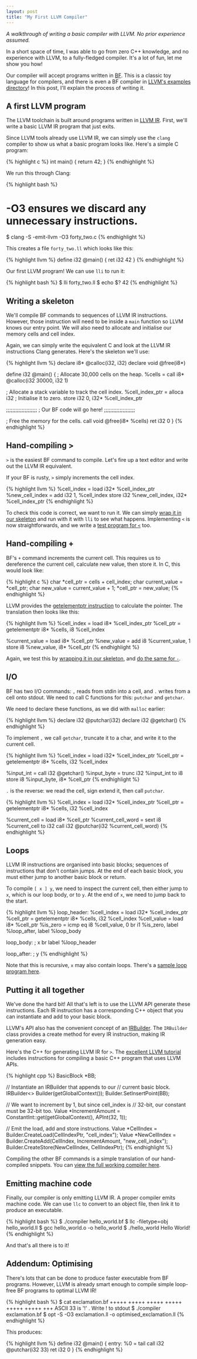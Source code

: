 ```yaml
--- 
layout: post
title: "My First LLVM Compiler"
---
```


_A walkthrough of writing a basic compiler with LLVM. No prior
experience assumed._

In a short space of time, I was able to go from zero C++ knowledge,
and no experience with LLVM, to a fully-fledged compiler. It's a lot
of fun, let me show you how!

Our compiler will accept programs written in
[BF](https://en.wikipedia.org/wiki/Brainfuck). This is a classic toy
language for compilers, and there is even a BF compiler in
[LLVM's examples directory](http://llvm.org/viewvc/llvm-project/llvm/trunk/examples/)! In
this post, I'll explain the process of writing it.

## A first LLVM program

The LLVM toolchain is built around programs written in
[LLVM IR](http://llvm.org/docs/LangRef.html). First, we'll write a
basic LLVM IR program that just exits.

Since LLVM tools already use LLVM IR, we can simply use the
`clang` compiler to show us what a basic program looks like. Here's a
simple C program:

{% highlight c %}
int main() {
    return 42;
}
{% endhighlight %}

We run this through Clang:

{% highlight bash %}
# -O3 ensures we discard any unnecessary instructions.
$ clang -S -emit-llvm -O3 forty_two.c
{% endhighlight %}

This creates a file `forty_two.ll` which looks like this:

{% highlight llvm %}
define i32 @main() {
  ret i32 42
}
{% endhighlight %}

Our first LLVM program! We can use `lli` to run it:

{% highlight bash %}
$ lli forty_two.ll 
$ echo $?
42
{% endhighlight %}


## Writing a skeleton

We'll compile BF commands to sequences of LLVM IR instructions.
However, those instruction will need to be inside a `main` function so
LLVM knows our entry point. We will also need to allocate and
initialise our memory cells and cell index.

Again, we can simply write the equivalent C and look at the LLVM IR
instructions Clang generates. Here's the skeleton we'll use:

{% highlight llvm %}
declare i8* @calloc(i32, i32)
declare void @free(i8*)

define i32 @main() {
  ; Allocate 30,000 cells on the heap.
  %cells = call i8* @calloc(i32 30000, i32 1)

  ; Allocate a stack variable to track the cell index.
  %cell_index_ptr = alloca i32
  ; Initialise it to zero.
  store i32 0, i32* %cell_index_ptr

  ;;;;;;;;;;;;;;;;;;;;
  ; Our BF code will go here!
  ;;;;;;;;;;;;;;;;;;;;

  ; Free the memory for the cells.
  call void @free(i8* %cells)
  ret i32 0
}
{% endhighlight %}

## Hand-compiling &gt;

`>` is the easiest BF command to compile. Let's fire up a text editor
and write out the LLVM IR equivalent.

If your BF is rusty, `>` simply increments the cell index.

{% highlight llvm %}
%cell_index = load i32* %cell_index_ptr
%new_cell_index = add i32 1, %cell_index
store i32 %new_cell_index, i32* %cell_index_ptr
{% endhighlight %}

To check this code is correct, we want to run it. We can simply
[wrap it in our skeleton](https://github.com/Wilfred/Brainfrack/blob/0252dc84791f5461dc8da5a67b755bd48b7cc0b4/llvm/increment_data_pointer.ll)
and run with it with `lli` to see what happens. Implementing `<` is
now straightforwards, and we write a
[test program for `<`](https://github.com/Wilfred/Brainfrack/blob/0252dc84791f5461dc8da5a67b755bd48b7cc0b4/llvm/decrement_data_pointer.ll)
too.

## Hand-compiling +

BF's `+` command increments the current cell. This
requires us to dereference the current cell, calculate new value, then
store it. In C, this would look like:

{% highlight c %}
char *cell_ptr = cells + cell_index;
char current_value = *cell_ptr;
char new_value = current_value + 1;
*cell_ptr = new_value;
{% endhighlight %}

LLVM provides the
[getelementptr instruction](http://llvm.org/docs/LangRef.html#getelementptr-instruction)
to calculate the pointer. The
translation then looks like this:

{% highlight llvm %}
%cell_index = load i8* %cell_index_ptr
%cell_ptr = getelementptr i8* %cells, i8 %cell_index

%current_value = load i8* %cell_ptr
%new_value = add i8 %current_value, 1
store i8 %new_value, i8* %cell_ptr
{% endhighlight %}

Again, we test this by
[wrapping it in our skeleton](https://github.com/Wilfred/Brainfrack/blob/a86c4ee50e35d38e3cb3cb826c1d68de8898ef06/llvm/increment.ll),
and [do the same for `-`](https://github.com/Wilfred/Brainfrack/blob/a86c4ee50e35d38e3cb3cb826c1d68de8898ef06/llvm/decrement.ll).

## I/O

BF has two I/O commands: `,` reads from stdin into a cell, and `.`
writes from a cell onto stdout. We need to call C functions for this: `putchar`
and `getchar`.

We need to declare these functions, as we did with `malloc` earlier:

{% highlight llvm %}
declare i32 @putchar(i32)
declare i32 @getchar()
{% endhighlight %}

To implement `,` we call `getchar`, truncate it to a char, and write it
to the current cell.

{% highlight llvm %}
%cell_index = load i32* %cell_index_ptr
%cell_ptr = getelementptr i8* %cells, i32 %cell_index

%input_int = call i32 @getchar()
%input_byte = trunc i32 %input_int to i8
store i8 %input_byte, i8* %cell_ptr
{% endhighlight %}

`.` is the reverse: we read the cell, sign extend it, then call `putchar`.

{% highlight llvm %}
%cell_index = load i32* %cell_index_ptr
%cell_ptr = getelementptr i8* %cells, i32 %cell_index

%current_cell = load i8* %cell_ptr
%current_cell_word = sext i8 %current_cell to i32
call i32 @putchar(i32 %current_cell_word)
{% endhighlight %}

## Loops

LLVM IR instructions are organised into basic blocks; sequences of
instructions that don't contain jumps. At the end of each basic block,
you must either jump to another basic block or return.

To compile `[ x ] y`, we need to inspect the current cell,
then either jump to `x`, which is our loop body, or to `y`. At the end of `x`,
we need to jump back to the start.

{% highlight llvm %}
loop_header:
  %cell_index = load i32* %cell_index_ptr
  %cell_ptr = getelementptr i8* %cells, i32 %cell_index
  %cell_value = load i8* %cell_ptr
  %is_zero = icmp eq i8 %cell_value, 0
  br i1 %is_zero, label %loop_after, label %loop_body

loop_body:
  ; x
  br label %loop_header

loop_after:
  ; y
{% endhighlight %}

Note that this is recursive, `x` may also contain loops. There's a
[sample loop program here](https://github.com/Wilfred/Brainfrack/blob/5a2f613f9e82bfd57be687aa6a67aca15d3d9861/llvm/loop.ll).

## Putting it all together

We've done the hard bit! All that's left is to use the LLVM API
generate these instructions. Each IR instruction has a corresponding
C++ object that you can instantiate and add to your basic block.

LLVM's API also has the convenient concept of an
[IRBuilder](http://llvm.org/docs/doxygen/html/classllvm_1_1IRBuilder.html).
The `IRBuilder` class provides a create method for every IR instruction, making IR
generation easy.

Here's the C++ for generating LLVM IR for `>`. The
[excellent LLVM tutorial](http://llvm.org/docs/tutorial/LangImpl3.html#full-code-listing)
includes instructions for compiling a basic C++ program that uses LLVM APIs.

{% highlight cpp %}
BasicBlock *BB;

// Instantiate an IRBuilder that appends to our
// current basic block.
IRBuilder<> Builder(getGlobalContext());
Builder.SetInsertPoint(BB);

// We want to increment by 1, but since cell_index is
// 32-bit, our constant must be 32-bit too.
Value *IncrementAmount =
    ConstantInt::get(getGlobalContext(), APInt(32, 1));

// Emit the load, add and store instructions.
Value *CellIndex = Builder.CreateLoad(CellIndexPtr, "cell_index");
Value *NewCellIndex =
    Builder.CreateAdd(CellIndex, IncrementAmount, "new_cell_index");
Builder.CreateStore(NewCellIndex, CellIndexPtr);
{% endhighlight %}

Compiling the other BF commands is a simple translation of our hand-compiled snippets. You can
[view the full working compiler here](https://github.com/Wilfred/Brainfrack/blob/5a2f613f9e82bfd57be687aa6a67aca15d3d9861/llvm/compiler.cpp).

## Emitting machine code

Finally, our compiler is only emitting LLVM IR. A proper compiler
emits machine code. We can use `llc` to convert to an object file,
then link it to produce an executable.

{% highlight bash %}
$ ./compiler hello_world.bf
$ llc -filetype=obj hello_world.ll
$ gcc hello_world.o -o hello_world
$ ./hello_world
Hello World!
{% endhighlight %}

And that's all there is to it!

## Addendum: Optimising

There's lots that can be done to produce faster executable from BF
programs. However, LLVM is already smart enough to compile simple loop-free BF
programs to optimal LLVM IR!

{% highlight bash %}
$ cat exclamation.bf 
+++++ +++++
+++++ +++++
+++++ +++++
+++ ASCII 33 is '!'
. Write ! to stdout
$ ./compiler exclamation.bf 
$ opt -S -O3 exclamation.ll -o optimised_exclamation.ll
{% endhighlight %}

This produces:

{% highlight llvm %}
define i32 @main() {
entry:
  %0 = tail call i32 @putchar(i32 33)
  ret i32 0
}
{% endhighlight %}
